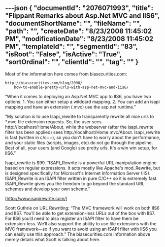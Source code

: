 ---json
{
  "documentId": "2076071993",
  "title": "Flippant Remarks about Asp.Net MVC and IIS6",
  "documentShortName": "",
  "fileName": "",
  "path": "",
  "createDate": "8/23/2008 11:45:02 PM",
  "modificationDate": "8/23/2008 11:45:02 PM",
  "templateId": "",
  "segmentId": "83",
  "isRoot": "False",
  "isActive": "True",
  "sortOrdinal": "",
  "clientId": "",
  "tag": ""
}
---

Most of the information here comes from biasecurities.com:

    http://biasecurities.com/blog/2008/
        how-to-enable-pretty-urls-with-asp-net-mvc-and-iis6/

“When it comes to deploying an Asp.Net MVC app to IIS6, you have two options. 1. You can either setup a wildcard mapping. 2. You can add an isapi mapping and have an extension (.mvc) use the asp.net runtime.”

“My solution is to use Isapi_rewrite to transparently rewrite all nice urls to *.mvc file extension requests. So, the user sees http://localhost/Home/About, while the webserver (after the isapi_rewrite filter has been applied) sees http://localhost/Home.mvc/About.  Isapi_rewrite is fast (written in c/c++), so you don't have to worry about the performance, and your static files (scripts, images, etc) do not go through the pipeline.  Best of all, your users (and Google) see pretty urls.  It's a win win setup, for IIS6.”

Isapi_rewrite is $99. “ISAPI_Rewrite is a powerful URL manipulation engine based on regular expressions. It acts mostly like Apache's mod_Rewrite, but is designed specifically for Microsoft's Internet Information Server (IIS). ISAPI_Rewrite is an ISAPI filter written in pure C/C++ so it is extremely fast. ISAPI_Rewrite gives you the freedom to go beyond the standard URL schemes and develop your own scheme.”

[http://www.isapirewrite.com/]

Scott Guthrie on URL Rewriting: “The MVC framework will work on both IIS6 and IIS7. You’ll be able to get extension-less URLs out of the box with IIS7. For IIS6 you’d need to also register an ISAPI filter to have them be extension-less. We’ll also support the ability to use file extensions with the MVC framework—so if you want to avoid using an ISAPI filter with IIS6 you can easily use this approach.” The biasecurities.com information above merely details what Scott is talking about here.
